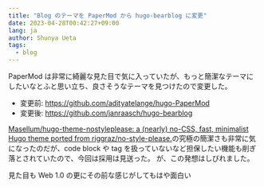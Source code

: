 ```yaml
---
title: "Blog のテーマを PaperMod から hugo-bearblog に変更"
date: 2023-04-28T00:42:27+09:00
lang: ja
author: Shunya Ueta
tags:
  - blog
---
```


PaperMod は非常に綺麗な見た目で気に入っていたが、もっと簡潔なテーマにしたいなとふと思い立ち、良さそうなテーマを見つけたので変更した。

- 変更前: https://github.com/adityatelange/hugo-PaperMod
- 変更後: https://github.com/janraasch/hugo-bearblog

[Masellum/hugo\-theme\-nostyleplease: a \(nearly\) no\-CSS, fast, minimalist Hugo theme ported from riggraz/no\-style\-please\.](https://github.com/Masellum/hugo-theme-nostyleplease)の究極の簡潔さも非常に気になったのだが、code block や tag を扱っていないなど担保したい機能も削ぎ落とされていたので、今回は採用は見送った。
が、この発想はしびれました。

見た目も Web 1.0 の更にその前な感じがしてもはや面白い
